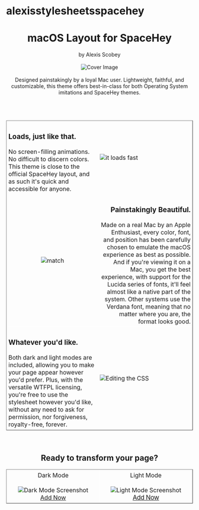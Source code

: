 # alexisstylesheetsspacehey
<html>
	<div align="center">
	<h1>macOS Layout for SpaceHey</h1>
	<div>by Alexis Scobey</div><br/>
		<div align="center">
			<img src="https://media.discordapp.net/attachments/642192027894808579/813652908855525376/macos.png?width=1760&amp;height=1011" title="Cover Image" alt="Cover Image"/><br/>
		</div>
	</div><br/>
	<div class="macos" align="center">
		Designed painstakingly by a loyal Mac user. Lightweight, faithful, and customizable, this theme offers best-in-class for both Operating System imitations and SpaceHey themes.
	</div><br/><br/><br/>
	<div class="macos" align="center">
		<table style="width: 100%;border-collapse:collapse;" cellspacing="0" cellpadding="0" border="1">
			<tbody>
				<tr style="width:25%;border:1px solid white;padding:4px;">
					<td style="width:25%;border:1px solid white;padding:4px;" align="left">
						<h3>Loads, just like that.</h3>
						<div>
							No screen-filling animations. No difficult to discern colors. This theme is close to the official SpaceHey layout, and as such it's quick and accessible for anyone.<br/>
						</div>
					</td>
					<td style="width:25%;border:1px solid white;padding:4px;">
						<img src="https://media.discordapp.net/attachments/642192027894808579/813666852680892426/Untitled.gif" title="loading gif" alt="it loads fast"/>
					</td>
				</tr>
				<tr style="width:25%;border:1px solid white;padding:4px;">
					<td style="width:25%;border:1px solid white;padding:4px;" align="center">
						<img src="https://media.discordapp.net/attachments/642192027894808579/813670596382425098/qwjdwqiudhwqiod.png" title="match" alt="match"/><br/>
					</td>
					<td style="width:25%;border:1px solid white;padding:4px;" align="right">
						<h3>Painstakingly Beautiful.<br/></h3>
						<div>
							Made on a real Mac by an Apple Enthusiast, every color, font, and position has been carefully chosen to emulate the macOS experience as best as possible. And if you're viewing it on a Mac, you get the best experience, with support for the Lucida series of fonts, it'll feel almost like a native part of the system. Other systems use the Verdana font, meaning that no matter where you are, the format looks good.<br/>
						</div>
					</td>
				</tr>
				<tr style="width:25%;border:1px solid white;padding:4px;">
					<td style="width:25%;border:1px solid white;padding:4px;" align="left">
						<h3>Whatever you'd like.</h3>
						<div>
							Both dark and light modes are included, allowing you to make your page appear however you'd prefer. Plus, with the versatile WTFPL licensing, you're free to use the stylesheet however you'd like, without any need to ask for permission, nor forgiveness, royalty-free, forever.<br/>
						</div>
					</td>
					<td style="width:25%;border:1px solid white;padding:4px;">
						<img src="https://media.discordapp.net/attachments/642192027894808579/813671585545977856/Screen_Shot_2021-02-23_at_2.20.17_AM.png" title="Edit the CSS" alt="Editing the CSS"/><br/>
					</td>
				</tr>
			</tbody>
		</table>
		</div>
	<div class="macos" align="center"><br/>
	</div>
	<div class="macos" align="center">
		<h2>Ready to transform your page?</h2>
		<div>
			<table class="equalDivide" style="width:100%;border-collapse:collapse;" cellspacing="0" cellpadding="0" border="1">
				<tbody>
					<tr style="width:25%;border:1px solid white;padding:4px;">
						<td align="center" style="width:25%;border:1px solid white;padding:4px;">Dark Mode<br/><br/>
							<img src="https://cdn.discordapp.com/attachments/642192027894808579/813659257957908500/Screen_Shot_2021-02-23_at_12.46.09_AM.png" title="Dark Mode Screenshot" alt="Dark Mode Screenshot"/><br/>
							<div align="center">
								<a class="button" href="https://layouts.spacehey.com/layout?id=1965">Add Now</a><br/>
							</div>
						</td>
						<td style="width:25%;border:1px solid white;padding:4px;" align="center">Light Mode<br/><br/>
							<img src="https://media.discordapp.net/attachments/642192027894808579/813659319639212052/Screen_Shot_2021-02-23_at_12.31.45_AM.png?width=1760&amp;height=1011" title="Light Mode Screenshot" alt="Light Mode Screenshot"/>
							<br/>
							<div align="center">
								<a style="cursor:pointer;display:inline-block;text-align:center;white-space:nowrap;font-size:17px;line-height:1.17648;font-weight:400;letter-spacing:-.022em;font-family:"SFProText","SFProIcons","HelveticaNeue","Helvetica","Arial",sans-serif;min-width:28px;padding-left:16px;padding-right:16px;padding-top:8px;padding-bottom:8px;border-radius:18px;background:#0071e3;color:#fff;" href="https://layouts.spacehey.com/layout?id=2012">Add Now</a><br/>
							</div>
						</td>
					</tr>
				</tbody>
			</table><br/>
		</div>
	</div>
</html>

